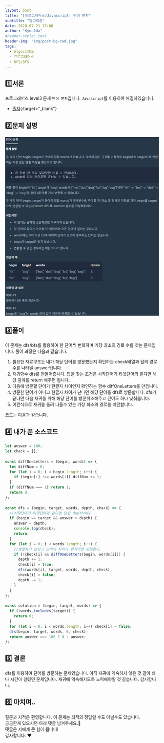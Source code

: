 ```yaml
---
layout: post
title: "[프로그래머스/Javascript] 단어 변환"
subtitle: "알고리즘"
date: 2020-07-21 17:00
author: "Kyun2da"
#header-style: text
header-img: "img/post-bg-rwd.jpg"
tags:
  - Algorithm
  - 프로그래머스
  - DFS/BFS
---
```


## 1️⃣서론

프로그래머스 level3 문제 `단어 변환`입니다.
`Javascript`를 이용하여 해결하였습니다.

- [출처](https://programmers.co.kr/learn/courses/30/lessons/43163){:target="\_blank"}

## 2️⃣문제 설명

![단어변환](/img/algorithm/wordConversion.png)

## 3️⃣풀이

이 문제는 dfs/bfs를 활용하여 한 단어씩 변화하며 가장 최소의 경로 수를 찾는 문제입니다. 풀이 과정은 다음과 같습니다.

1. 필요한 자료구조는 내가 해당 단어를 방문했는지 확인하는 check배열과 답의 경로 수를 나타낼 answer입니다.
2. 재귀함수 dfs를 만들어줍니다. 답을 찾는 조건은 시작단어가 타겟단어와 같다면 해당 깊이를 return 해주면 됩니다.
3. 다음에 방문할 단어가 한글자 차이인지 확인하는 함수 diffOneLetters를 만듭니다.
4. 방문한 단어가 아니고 한글자 차이가 난다면 해당 단어를 dfs로 방문합니다. dfs가 끝나면 다음 재귀를 위해 해당 단어를 방문취소해주고 깊이도 하나 낮춰줍니다.
5. 이런식으로 재귀를 돌려 나올수 있는 가장 최소의 경로를 리턴합니다.

코드는 다음과 같습니다.

## 4️⃣ 내가 푼 소스코드

```js
let answer = 100;
let check = [];

const diffOneLetters = (begin, words) => {
  let diffNum = 0;
  for (let i = 0; i < begin.length; i++) {
    if (begin[i] !== words[i]) diffNum += 1;
  }
  if (diffNum === 1) return 1;
  return 0;
};

const dfs = (begin, target, words, depth, check) => {
  //시작단어가 타겟단어와 같다면 답은 depth이다.
  if (begin == target && answer > depth) {
    answer = depth;
    console.log(check);
    return;
  }
  for (let i = 0; i < words.length; i++) {
    //방문하지 않았고 단어의 차이가 한개라면 방문한다.
    if (!check[i] && diffOneLetters(begin, words[i])) {
      depth += 1;
      check[i] = true;
      dfs(words[i], target, words, depth, check);
      check[i] = false;
      depth -= 1;
    }
  }
};

const solution = (begin, target, words) => {
  if (!words.includes(target)) {
    return 0;
  }
  for (let i = 0; i < words.length; i++) check[i] = false;
  dfs(begin, target, words, 0, check);
  return answer === 100 ? 0 : answer;
};
```

## 5️⃣ 결론

dfs를 이용하여 단어를 방문하는 문제였습니다. 아직 재귀에 익숙하지 않은 것 같아 꽤나 시간이 걸렸던 문제입니다. 재귀에 익숙해지도록 노력해야할 것 같습니다. 감사합니다.

## 6️⃣ 마치며..

질문과 지적은 환영합니다. 이 문제는 최적의 정답일 수도 아닐수도 있습니다.  
궁금한게 있으시면 아래 댓글 남겨주세요.🙏  
댓글은 저에게 큰 힘이 됩니다!  
감사합니다. ❤️
